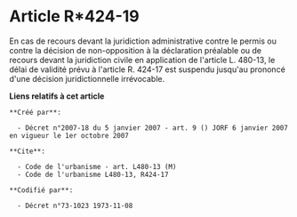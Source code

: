 # Article R*424-19

En cas de recours devant la juridiction administrative contre le permis ou contre la décision de non-opposition à la
déclaration préalable ou de recours devant la juridiction civile en application de l'article L. 480-13, le délai de validité
prévu à l'article R. 424-17 est suspendu jusqu'au prononcé d'une décision juridictionnelle irrévocable.

**Liens relatifs à cet article**

	**Créé par**:

	  - Décret n°2007-18 du 5 janvier 2007 - art. 9 () JORF 6 janvier 2007 en vigueur le 1er octobre 2007

	**Cite**:

	  - Code de l'urbanisme - art. L480-13 (M)
	  - Code de l'urbanisme L480-13, R424-17

	**Codifié par**:

	  - Décret n°73-1023 1973-11-08
